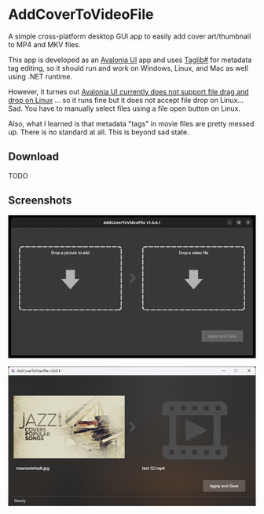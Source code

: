 # AddCoverToVideoFile
A simple cross-platform desktop GUI app to easily add cover art/thumbnail to MP4 and MKV files.  

This app is developed as an [Avalonia UI](https://avaloniaui.net/) app and uses [Taglib#](https://github.com/mono/taglib-sharp) for metadata tag editing, so it should run and work on Windows, Linux, and Mac as well using .NET runtime. 

However, it turnes out [Avalonia UI currently does not support file drag and drop on Linux](https://github.com/AvaloniaUI/Avalonia/issues/6085) ... so it runs fine but it does not accept file drop on Linux... Sad. You have to manually select files using a file open button on Linux.

Also, what I learned is that metadata "tags" in movie files are pretty messed up. There is no standard at all. This is beyond sad state.  

## Download
TODO

## Screenshots

![AddCoverToVideoFile](https://github.com/torum/AddCoverToVideoFile/blob/main/files/screenshots/screenshots.jpg?raw=true)

![AddCoverToVideoFile](https://github.com/torum/AddCoverToVideoFile/blob/main/files/screenshots/screenshots2.png?raw=true)
